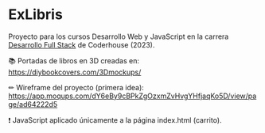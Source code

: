 # ExLibris
Proyecto para los cursos Desarrollo Web y JavaScript en la carrera <a href="https://www.coderhouse.com/online/carrera-online-desarrollo-fullstack" target="_blank">Desarrollo Full Stack</a> de Coderhouse (2023).

📚 Portadas de libros en 3D creadas en: https://diybookcovers.com/3Dmockups/

✏ Wireframe del proyecto (primera idea): https://app.moqups.com/dY6eBy9cBPkZgOzxmZvHvgYHfjaqKo5D/view/page/ad64222d5

❗ JavaScript aplicado únicamente a la página index.html (carrito).